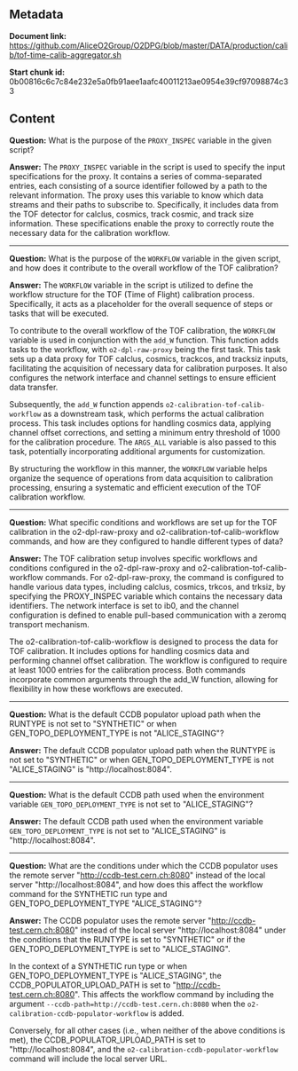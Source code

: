 ## Metadata

**Document link:** https://github.com/AliceO2Group/O2DPG/blob/master/DATA/production/calib/tof-time-calib-aggregator.sh

**Start chunk id:** 0b00816c6c7c84e232e5a0fb91aee1aafc40011213ae0954e39cf97098874c33

## Content

**Question:** What is the purpose of the `PROXY_INSPEC` variable in the given script?

**Answer:** The `PROXY_INSPEC` variable in the script is used to specify the input specifications for the proxy. It contains a series of comma-separated entries, each consisting of a source identifier followed by a path to the relevant information. The proxy uses this variable to know which data streams and their paths to subscribe to. Specifically, it includes data from the TOF detector for calclus, cosmics, track cosmic, and track size information. These specifications enable the proxy to correctly route the necessary data for the calibration workflow.

---

**Question:** What is the purpose of the `WORKFLOW` variable in the given script, and how does it contribute to the overall workflow of the TOF calibration?

**Answer:** The `WORKFLOW` variable in the script is utilized to define the workflow structure for the TOF (Time of Flight) calibration process. Specifically, it acts as a placeholder for the overall sequence of steps or tasks that will be executed.

To contribute to the overall workflow of the TOF calibration, the `WORKFLOW` variable is used in conjunction with the `add_W` function. This function adds tasks to the workflow, with `o2-dpl-raw-proxy` being the first task. This task sets up a data proxy for TOF calclus, cosmics, trackcos, and tracksiz inputs, facilitating the acquisition of necessary data for calibration purposes. It also configures the network interface and channel settings to ensure efficient data transfer.

Subsequently, the `add_W` function appends `o2-calibration-tof-calib-workflow` as a downstream task, which performs the actual calibration process. This task includes options for handling cosmics data, applying channel offset corrections, and setting a minimum entry threshold of 1000 for the calibration procedure. The `ARGS_ALL` variable is also passed to this task, potentially incorporating additional arguments for customization.

By structuring the workflow in this manner, the `WORKFLOW` variable helps organize the sequence of operations from data acquisition to calibration processing, ensuring a systematic and efficient execution of the TOF calibration workflow.

---

**Question:** What specific conditions and workflows are set up for the TOF calibration in the o2-dpl-raw-proxy and o2-calibration-tof-calib-workflow commands, and how are they configured to handle different types of data?

**Answer:** The TOF calibration setup involves specific workflows and conditions configured in the o2-dpl-raw-proxy and o2-calibration-tof-calib-workflow commands. For o2-dpl-raw-proxy, the command is configured to handle various data types, including calclus, cosmics, trkcos, and trksiz, by specifying the PROXY_INSPEC variable which contains the necessary data identifiers. The network interface is set to ib0, and the channel configuration is defined to enable pull-based communication with a zeromq transport mechanism.

The o2-calibration-tof-calib-workflow is designed to process the data for TOF calibration. It includes options for handling cosmics data and performing channel offset calibration. The workflow is configured to require at least 1000 entries for the calibration process. Both commands incorporate common arguments through the add_W function, allowing for flexibility in how these workflows are executed.

---

**Question:** What is the default CCDB populator upload path when the RUNTYPE is not set to "SYNTHETIC" or when GEN_TOPO_DEPLOYMENT_TYPE is not "ALICE_STAGING"?

**Answer:** The default CCDB populator upload path when the RUNTYPE is not set to "SYNTHETIC" or when GEN_TOPO_DEPLOYMENT_TYPE is not "ALICE_STAGING" is "http://localhost:8084".

---

**Question:** What is the default CCDB path used when the environment variable `GEN_TOPO_DEPLOYMENT_TYPE` is not set to "ALICE_STAGING"?

**Answer:** The default CCDB path used when the environment variable `GEN_TOPO_DEPLOYMENT_TYPE` is not set to "ALICE_STAGING" is "http://localhost:8084".

---

**Question:** What are the conditions under which the CCDB populator uses the remote server "http://ccdb-test.cern.ch:8080" instead of the local server "http://localhost:8084", and how does this affect the workflow command for the SYNTHETIC run type and GEN_TOPO_DEPLOYMENT_TYPE "ALICE_STAGING"?

**Answer:** The CCDB populator uses the remote server "http://ccdb-test.cern.ch:8080" instead of the local server "http://localhost:8084" under the conditions that the RUNTYPE is set to "SYNTHETIC" or if the GEN_TOPO_DEPLOYMENT_TYPE is set to "ALICE_STAGING". 

In the context of a SYNTHETIC run type or when GEN_TOPO_DEPLOYMENT_TYPE is "ALICE_STAGING", the CCDB_POPULATOR_UPLOAD_PATH is set to "http://ccdb-test.cern.ch:8080". This affects the workflow command by including the argument `--ccdb-path=http://ccdb-test.cern.ch:8080` when the `o2-calibration-ccdb-populator-workflow` is added. 

Conversely, for all other cases (i.e., when neither of the above conditions is met), the CCDB_POPULATOR_UPLOAD_PATH is set to "http://localhost:8084", and the `o2-calibration-ccdb-populator-workflow` command will include the local server URL.